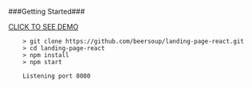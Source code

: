 
###Getting Started###

[CLICK TO SEE DEMO](http://medlogotyp.se/landing-page/)

```
	> git clone https://github.com/beersoup/landing-page-react.git
	> cd landing-page-react
	> npm install
	> npm start

	Listening port 8080
```

